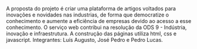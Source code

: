 A proposta do projeto é criar uma plataforma de artigos voltados para inovações e novidades nas industrias, de forma que democratize o conhecimento e aumente a eficiência de empresas devido ao acesso a esse conhecimento. O serviço web contribui na resolução da ODS 9 - Indústria, inovação e infraestrutura.
A construção das páginas utiliza html, css e javascript.
Integrantes: Luís Augusto, José Pedro e Pedro Lucas.